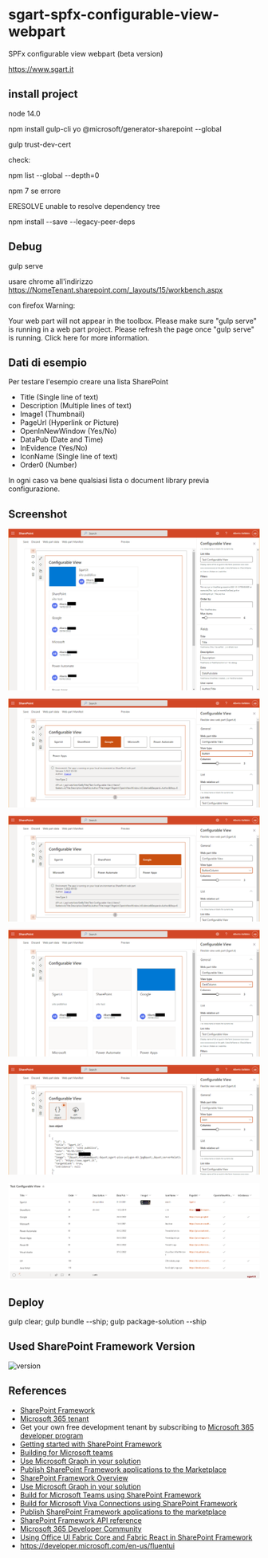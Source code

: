 # sgart-spfx-configurable-view-webpart

SPFx configurable view webpart (beta version)

https://www.sgart.it

## install project

node 14.0

npm install gulp-cli yo @microsoft/generator-sharepoint --global

gulp trust-dev-cert


check:

npm list --global --depth=0️

npm 7 se errore 

 ERESOLVE unable to resolve dependency tree 

npm install --save --legacy-peer-deps

## Debug

gulp serve

usare chrome all'indirizzo https://NomeTenant.sharepoint.com/_layouts/15/workbench.aspx

con firefox Warning:

Your web part will not appear in the toolbox. Please make sure "gulp serve" is running in a web part project. Please refresh the page once "gulp serve" is running.
Click here for more information.

## Dati di esempio

Per testare l'esempio creare una lista SharePoint 

- Title (Single line of text)
- Description (Multiple lines of text)
- Image1 (Thumbnail)
- PageUrl (Hyperlink or Picture)
- OpenInNewWindow (Yes/No)
- DataPub (Date and Time)
- InEvidence (Yes/No)
- IconName (Single line of text)
- Order0 (Number)

In ogni caso va bene qualsiasi lista o document library previa configurazione.

## Screenshot

![Dati di esempio](images/sgart-spfx-cv-base.png)

![Dati di esempio](images/sgart-spfx-cv-button.png)

![Dati di esempio](images/sgart-spfx-cv-buttoncolumn.png)

![Dati di esempio](images/sgart-spfx-cv-cardcolumn.png)

![Dati di esempio](images/sgart-spfx-cv-json.png)

![Dati di esempio](images/sgart-spfx-cv-01.png)



## Deploy
gulp clear; gulp bundle --ship; gulp package-solution --ship




## Used SharePoint Framework Version

![version](https://img.shields.io/badge/version-1.13-green.svg)

## References

- [SharePoint Framework](https://aka.ms/spfx)
- [Microsoft 365 tenant](https://docs.microsoft.com/en-us/sharepoint/dev/spfx/set-up-your-developer-tenant)
- Get your own free development tenant by subscribing to [Microsoft 365 developer program](http://aka.ms/o365devprogram)
- [Getting started with SharePoint Framework](https://docs.microsoft.com/en-us/sharepoint/dev/spfx/set-up-your-developer-tenant)
- [Building for Microsoft teams](https://docs.microsoft.com/en-us/sharepoint/dev/spfx/build-for-teams-overview)
- [Use Microsoft Graph in your solution](https://docs.microsoft.com/en-us/sharepoint/dev/spfx/web-parts/get-started/using-microsoft-graph-apis)
- [Publish SharePoint Framework applications to the Marketplace](https://docs.microsoft.com/en-us/sharepoint/dev/spfx/publish-to-marketplace-overview)
- [SharePoint Framework Overview](https://aka.ms/spfx)
- [Use Microsoft Graph in your solution](https://aka.ms/spfx-yeoman-graph )
- [Build for Microsoft Teams using SharePoint Framework](https://aka.ms/spfx-yeoman-teams) 
- [Build for Microsoft Viva Connections using SharePoint Framework](https://aka.ms/spfx-yeoman-viva)
- [Publish SharePoint Framework applications to the marketplace](https://aka.ms/spfx-yeoman-store)
- [SharePoint Framework API reference](https://aka.ms/spfx-yeoman-api)
- [Microsoft 365 Developer Community](https://aka.ms/m365pnp)
- [Using Office UI Fabric Core and Fabric React in SharePoint Framework](https://docs.microsoft.com/en-us/sharepoint/dev/spfx/office-ui-fabric-integration)
- https://developer.microsoft.com/en-us/fluentui